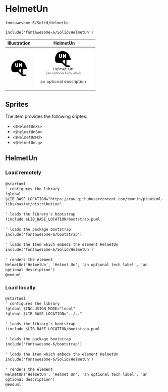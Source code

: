 # HelmetUn


```text
fontawesome-6/Solid/HelmetUn
```

```text
include('fontawesome-6/Solid/HelmetUn')
```



| Illustration | HelmetUn |
| :---: | :---: |
| ![illustration for Illustration](../../fontawesome-6/Solid/HelmetUn.png) | ![illustration for HelmetUn](../../fontawesome-6/Solid/HelmetUn.Local.png) |



## Sprites
The item provides the following sriptes:

- `<$HelmetUnXs>`
- `<$HelmetUnSm>`
- `<$HelmetUnMd>`
- `<$HelmetUnLg>`





## HelmetUn

### Load remotely
```plantuml
@startuml
' configures the library
!global $LIB_BASE_LOCATION="https://raw.githubusercontent.com/tmorin/plantuml-libs/master/distribution"

' loads the library's bootstrap
!include $LIB_BASE_LOCATION/bootstrap.puml

' loads the package bootstrap
include('fontawesome-6/bootstrap')

' loads the Item which embeds the element HelmetUn
include('fontawesome-6/Solid/HelmetUn')

' renders the element
HelmetUn('HelmetUn', 'Helmet Un', 'an optional tech label', 'an optional description')
@enduml
```

### Load locally
```plantuml
@startuml
' configures the library
!global $INCLUSION_MODE="local"
!global $LIB_BASE_LOCATION="../.."

' loads the library's bootstrap
!include $LIB_BASE_LOCATION/bootstrap.puml

' loads the package bootstrap
include('fontawesome-6/bootstrap')

' loads the Item which embeds the element HelmetUn
include('fontawesome-6/Solid/HelmetUn')

' renders the element
HelmetUn('HelmetUn', 'Helmet Un', 'an optional tech label', 'an optional description')
@enduml
```

